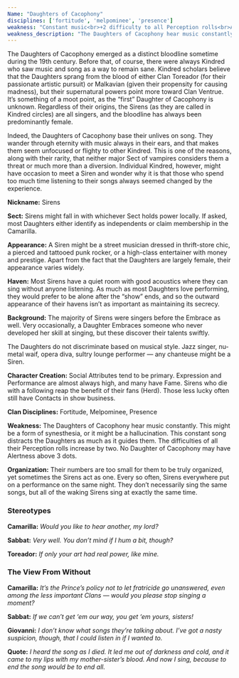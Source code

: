 ```yaml
---
Name: "Daughters of Cacophony"
disciplines: ['fortitude', 'melpominee', 'presence']
weakness: "Constant music<br>+2 difficulty to all Perception rolls<br>Alertness limited to 3 dots"
weakness_description: "The Daughters of Cacophony hear music constantly. This might be a form of synesthesia, or it might be a hallucination. This constant song distracts the Daughters as much as it guides them. The difficulties of all their Perception rolls increase by two. No Daughter of Cacophony may have Alertness above 3 dots."
---
```


<p>The Daughters of Cacophony emerged as a distinct bloodline sometime during the 19th century. Before that, of course, there were always Kindred who saw music and song as a way to remain sane. Kindred scholars believe that the Daughters sprang from the blood of either Clan Toreador (for their passionate artistic pursuit) or Malkavian (given their propensity for causing madness), but their supernatural powers point more toward Clan Ventrue. It’s something of a moot point, as the “first” Daughter of Cacophony is unknown. Regardless of their origins, the Sirens (as they are called in Kindred circles) are all singers, and the bloodline has always been predominantly female.</p><p>Indeed, the Daughters of Cacophony base their unlives on song. They wander through eternity with music always in their ears, and that makes them seem unfocused or flighty to other Kindred. This is one of the reasons, along with their rarity, that neither major Sect of vampires considers them a threat or much more than a diversion. Individual Kindred, however, might have occasion to meet a Siren and wonder why it is that those who spend too much time listening to their songs always seemed changed by the experience.</p><p><b>Nickname:</b> Sirens</p><p><b>Sect:</b> Sirens might fall in with whichever Sect holds power locally. If asked, most Daughters either identify as independents or claim membership in the Camarilla.</p><p><b>Appearance:</b> A Siren might be a street musician dressed in thrift-store chic, a pierced and tattooed punk rocker, or a high-class entertainer with money and prestige. Apart from the fact that the Daughters are largely female, their appearance varies widely.</p><p><b>Haven:</b> Most Sirens have a quiet room with good acoustics where they can sing without anyone listening. As much as most Daughters love performing, they would prefer to be alone after the “show” ends, and so the outward appearance of their havens isn’t as important as maintaining its secrecy.</p><p><b>Background:</b> The majority of Sirens were singers before the Embrace as well. Very occasionally, a Daughter Embraces someone who never developed her skill at singing, but these discover their talents swiftly.</p><p>The Daughters do not discriminate based on musical style. Jazz singer, nu-metal waif, opera diva, sultry lounge performer — any chanteuse might be a Siren.</p><p><b>Character Creation:</b> Social Attributes tend to be primary. Expression and Performance are almost always high, and many have Fame. Sirens who die with a following reap the benefit of their fans (Herd). Those less lucky often still have Contacts in show business.</p><p><b>Clan Disciplines:</b> Fortitude, Melpominee, Presence</p><p><b>Weakness:</b> The Daughters of Cacophony hear music constantly. This might be a form of synesthesia, or it might be a hallucination. This constant song distracts the Daughters as much as it guides them. The difficulties of all their Perception rolls increase by two. No Daughter of Cacophony may have Alertness above 3 dots.</p><p><b>Organization:</b> Their numbers are too small for them to be truly organized, yet sometimes the Sirens act as one. Every so often, Sirens everywhere put on a performance on the same night. They don’t necessarily sing the same songs, but all of the waking Sirens sing at exactly the same time.</p><div class=ttlStereo><h3>Stereotypes</h3><p><b>Camarilla:</b> <i>Would you like to hear another, my lord?</i></p><p><b>Sabbat:</b> <i>Very well. You don’t mind if I hum a bit, though?</i></p><p><b>Toreador:</b> <i>If only your art had real power, like mine.</i></p></div><div class=ttlStereo><h3>The View From Without</h3><p><b>Camarilla:</b> <i>It’s the Prince’s policy not to let fratricide go unanswered, even among the less important Clans — would you please stop singing a moment?</i></p><p><b>Sabbat:</b> <i>If we can’t get ‘em our way, you get ‘em yours, sisters!</i></p><p><b>Giovanni:</b> <i>I don’t know what songs they’re talking about. I’ve got a nasty suspicion, though, that I could listen in if I wanted to.</i></p></div><p class=ttlQuote><b>Quote:</b> <i>I heard the song as I died. It led me out of darkness and cold, and it came to my lips with my mother-sister’s blood. And now I sing, because to end the song would be to end all.</i></p>